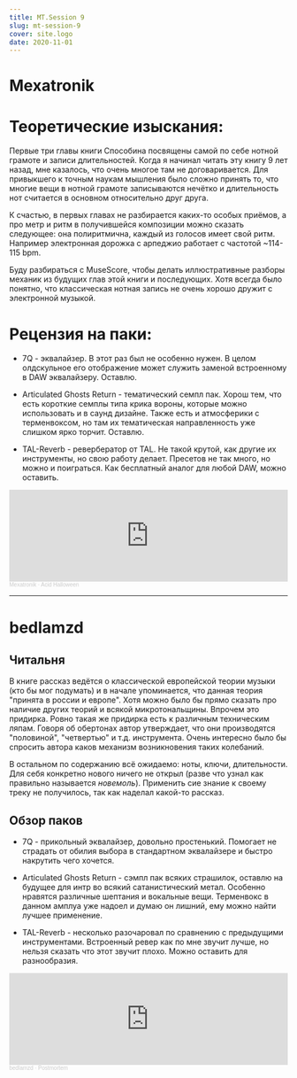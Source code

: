 ```yaml
---
title: MT.Session 9
slug: mt-session-9
cover: site.logo
date: 2020-11-01
---
```

# Mexatronik
# Теоретические изыскания:

Первые три главы книги Способина посвящены самой по себе нотной грамоте и записи длительностей. Когда я начинал читать эту книгу 9 лет назад, мне казалось, что очень многое там не договаривается. Для привыкшего к точным наукам мышления было сложно принять то, что многие вещи в нотной грамоте записываются нечётко и длительность нот считается в основном относительно друг друга.

К счастью, в первых главах не разбирается каких-то особых приёмов, а про метр и ритм в получившейся композиции можно сказать следующее: она полиритмична, каждый из голосов имеет свой ритм. Например электронная дорожка с арпеджио работает с частотой ~114-115 bpm.

Буду разбираться с MuseScore, чтобы делать иллюстративные разборы механик из будущих глав этой книги и последующих. Хотя всегда было понятно, что классическая нотная запись не очень хорошо дружит с электронной музыкой.

# Рецензия на паки:

* 7Q - эквалайзер. В этот раз был не особенно нужен. В целом олдскульное его отображение может служить заменой встроенному в DAW эквалайзеру. Оставлю.

* Articulated Ghosts Return - тематический семпл пак. Хорош тем, что есть короткие семплы типа крика вороны, которые можно использовать и в саунд дизайне. Также есть и атмосферики с терменвоксом, но там их тематическая направленность уже слишком ярко торчит. Оставлю.

* TAL-Reverb - ревербератор от TAL. Не такой крутой, как другие их инструменты, но свою работу делает. Пресетов не так много, но можно и поиграться. Как бесплатный аналог для любой DAW, можно оставить.

<iframe width="100%" height="166" scrolling="no" frameborder="no" allow="autoplay" src="https://w.soundcloud.com/player/?url=https%3A//api.soundcloud.com/tracks/925607647&color=%23ff5500&auto_play=false&hide_related=false&show_comments=true&show_user=true&show_reposts=false&show_teaser=true"></iframe><div style="font-size: 10px; color: #cccccc;line-break: anywhere;word-break: normal;overflow: hidden;white-space: nowrap;text-overflow: ellipsis; font-family: Interstate,Lucida Grande,Lucida Sans Unicode,Lucida Sans,Garuda,Verdana,Tahoma,sans-serif;font-weight: 100;"><a href="https://soundcloud.com/red_monk" title="Mexatronik" target="_blank" style="color: #cccccc; text-decoration: none;">Mexatronik</a> · <a href="https://soundcloud.com/red_monk/acid-halloween" title="Acid Halloween" target="_blank" style="color: #cccccc; text-decoration: none;">Acid Halloween</a></div>

---

# bedlamzd

## Читальня

В книге рассказ ведётся о классической европейской теории музыки (кто бы мог подумать) и в начале упоминается, что данная теория "принята в россии и европе". Хотя можно было бы прямо сказать про наличие других теорий и всякой микротональщины. Впрочем это придирка.
Ровно такая же придирка есть к различным техническим ляпам. Говоря об обертонах автор утверждает, что они производятся "половиной", "четвертью" и т.д. инструмента. Очень интересно было бы спросить автора каков механизм возникновения таких колебаний.

В остальном по содержанию всё ожидаемо: ноты, ключи, длительности. Для себя конкретно нового ничего не открыл (разве что узнал как правильно называется _новемоль_). Применить сие знание к своему треку не получилось, так как наделал какой-то рассказ.

## Обзор паков

* 7Q - прикольный эквалайзер, довольно простенький. Помогает не страдать от обилия выбора в стандартном эквалайзере и быстро накрутить чего хочется.

* Articulated Ghosts Return - сэмпл пак всяких страшилок, оставлю на будущее для интр во всякий сатанистический метал. Особенно нравятся различные шептания и вокальные вещи. Терменвокс в данном амплуа уже надоел и думаю он лишний, ему можно найти лучшее применение.

* TAL-Reverb - несколько разочаровал по сравнению с предыдущими инструментами. Встроенный ревер как по мне звучит лучше, но нельзя сказать что этот звучит плохо. Можно оставить для разнообразия.

<iframe width="100%" height="166" scrolling="no" frameborder="no" allow="autoplay" src="https://w.soundcloud.com/player/?url=https%3A//api.soundcloud.com/tracks/925651510&color=%23ff5500&auto_play=false&hide_related=false&show_comments=true&show_user=true&show_reposts=false&show_teaser=true"></iframe><div style="font-size: 10px; color: #cccccc;line-break: anywhere;word-break: normal;overflow: hidden;white-space: nowrap;text-overflow: ellipsis; font-family: Interstate,Lucida Grande,Lucida Sans Unicode,Lucida Sans,Garuda,Verdana,Tahoma,sans-serif;font-weight: 100;"><a href="https://soundcloud.com/bedlamzd" title="bedlamzd" target="_blank" style="color: #cccccc; text-decoration: none;">bedlamzd</a> · <a href="https://soundcloud.com/bedlamzd/postmortem" title="Postmortem" target="_blank" style="color: #cccccc; text-decoration: none;">Postmortem</a></div>
